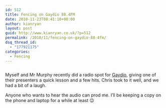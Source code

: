 ```yaml
---
id: 512
title: Fencing on Gaydio 88.4FM
date: 2010-11-23T08:41:10+00:00
author: kianryan
layout: post
guid: http://www.kianryan.co.uk/?p=512
permalink: /2010/11/fencing-on-gaydio-88-4fm/
dsq_thread_id:
  - "177921175"
categories:
  - Fencing
---
```

<img alt="" src="http://20.mm.g-media.com/932168.jpg" class="alignright"   />

Myself and Mr Murphy recently did a radio spot for [Gaydio](http://www.gaydio.co.uk/breakfast-161393), giving one of their presenters a quick lesson and a few hits. Chris took to it well, and we had a bit of a laugh.

Anyone who wants to hear the audio can prod me. I&#8217;ll be keeping a copy on the phone and laptop for a while at least 😉